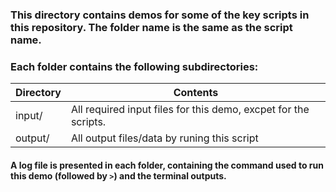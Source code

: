 ### This directory contains demos for some of the key scripts in this repository. The folder name is the same as the script name.
### Each folder contains the following subdirectories:

| Directory | Contents |
| ------ | ------ |
| input/ | All required input files for this demo, excpet for the scripts. |
| output/ | All output files/data by runing this script |

#### A log file is presented in each folder, containing the command used to run this demo (followed by `>`) and the terminal outputs.
